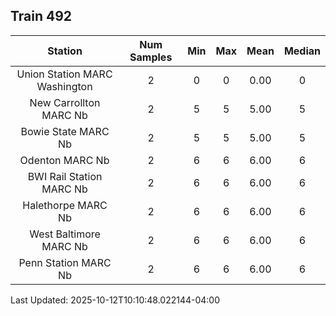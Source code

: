 ## Train 492

| Station | Num Samples | Min | Max | Mean | Median |
| :-----: | :---------: | :-: | :-: | :--: | :----: |
| Union Station MARC Washington | 2 | 0 | 0 | 0.00 | 0 |
| New Carrollton MARC Nb | 2 | 5 | 5 | 5.00 | 5 |
| Bowie State MARC Nb | 2 | 5 | 5 | 5.00 | 5 |
| Odenton MARC Nb | 2 | 6 | 6 | 6.00 | 6 |
| BWI Rail Station MARC Nb | 2 | 6 | 6 | 6.00 | 6 |
| Halethorpe MARC Nb | 2 | 6 | 6 | 6.00 | 6 |
| West Baltimore MARC Nb | 2 | 6 | 6 | 6.00 | 6 |
| Penn Station MARC Nb | 2 | 6 | 6 | 6.00 | 6 |


Last Updated: 2025-10-12T10:10:48.022144-04:00